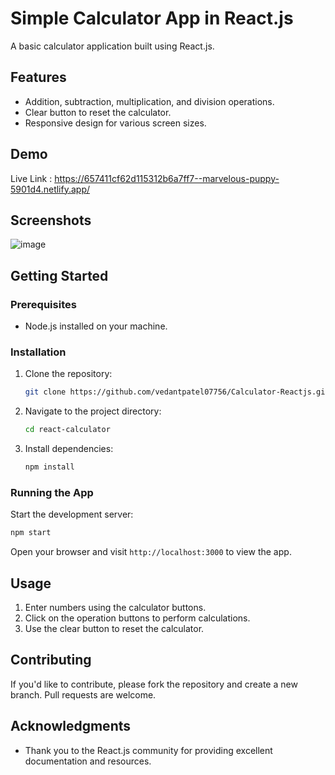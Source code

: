 

# Simple Calculator App in React.js

A basic calculator application built using React.js.

## Features

- Addition, subtraction, multiplication, and division operations.
- Clear button to reset the calculator.
- Responsive design for various screen sizes.

## Demo

Live Link : https://657411cf62d115312b6a7ff7--marvelous-puppy-5901d4.netlify.app/

## Screenshots

![image](https://github.com/vedantpatel07756/Calculator-Reactjs/assets/82470482/0f0a3ada-1462-4378-bf99-70abf8c31e35)


## Getting Started

### Prerequisites

- Node.js installed on your machine.

### Installation

1. Clone the repository:

   ```bash
   git clone https://github.com/vedantpatel07756/Calculator-Reactjs.git
   ```

2. Navigate to the project directory:

   ```bash
   cd react-calculator
   ```

3. Install dependencies:

   ```bash
   npm install
   ```

### Running the App

Start the development server:

```bash
npm start
```

Open your browser and visit `http://localhost:3000` to view the app.

## Usage

1. Enter numbers using the calculator buttons.
2. Click on the operation buttons to perform calculations.
3. Use the clear button to reset the calculator.

## Contributing

If you'd like to contribute, please fork the repository and create a new branch. Pull requests are welcome.



## Acknowledgments

- Thank you to the React.js community for providing excellent documentation and resources.

